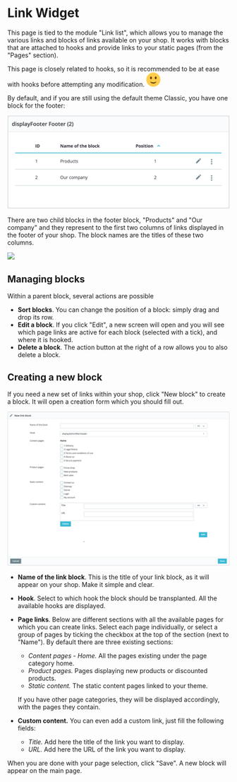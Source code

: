# Link Widget

This page is tied to the module "Link list", which allows you to manage the various links and blocks of links available on your shop. It works with blocks that are attached to hooks and provide links to your static pages \(from the "Pages" section\). 

This page is closely related to hooks, so it is recommended to be at ease with hooks before attempting any modification. ![\(smile\)](../../../.gitbook/assets/smile%20%286%29%20%285%29.svg)

By default, and if you are still using the default theme Classic, you have one block for the footer:

![](../../../.gitbook/assets/64225498%20%282%29%20%281%29.png)

There are two child blocks in the footer block, "Products" and "Our company" and they represent to the first two columns of links displayed in the footer of your shop. The block names are the titles of these two columns.

![](../../../.gitbook/assets/51839456%20%284%29.png)

## Managing blocks <a id="LinkWidget-Managingblocks"></a>

Within a parent block, several actions are possible

* **Sort blocks**. You can change the position of a block: simply drag and drop its row.
* **Edit a block**. If you click "Edit", a new screen will open and you will see which page links are active for each block \(selected with a tick\), and where it is hooked. 
* **Delete a block**. The action button at the right of a row allows you to also delete a block. 

## Creating a new block <a id="LinkWidget-Creatinganewblock"></a>

If you need a new set of links within your shop, click "New block" to create a block. It will open a creation form which you should fill out.

![](../../../.gitbook/assets/64225499%20%283%29%20%282%29.png)

* **Name of the link block**. This is the title of your link block, as it will appear on your shop. Make it simple and clear.
* **Hook**. Select to which hook the block should be transplanted. All the available hooks are displayed.
* **Page links**. Below are different sections with all the available pages for which you can create links. Select each page individually, or select a group of pages by ticking the checkbox at the top of the section \(next to "Name"\). By default there are three existing sections:

  * _Content pages - Home._ All the pages existing under the page category home.
  * _Product pages._ Pages displaying new products or discounted products.
  * _Static content._ The static content pages linked to your theme.

  If you have other page categories, they will be displayed accordingly, with the pages they contain.

* **Custom content.** You can even add a custom link, just fill the following fields: 
  * _Title._ Add here the title of the link you want to display.
  * _URL._ Add here the URL of the link you want to display.

When you are done with your page selection, click "Save". A new block will appear on the main page.


